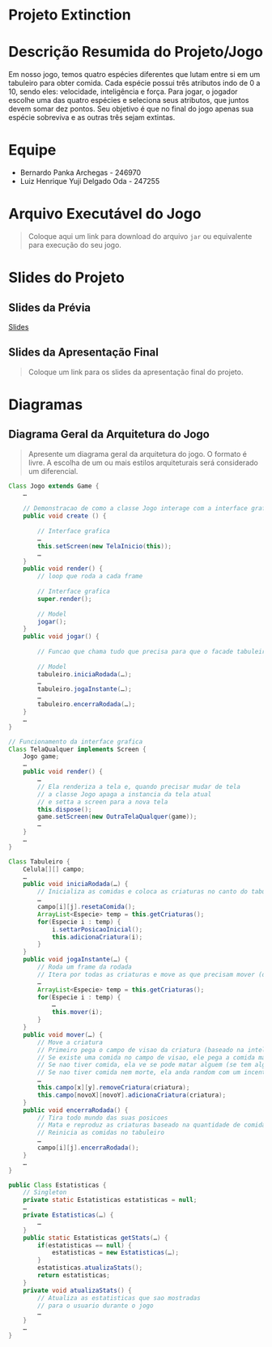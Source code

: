 # Projeto Extinction

# Descrição Resumida do Projeto/Jogo

Em nosso jogo, temos quatro espécies diferentes que lutam entre si em um tabuleiro para obter comida. Cada espécie possui três atributos indo de 0 a 10, sendo eles: velocidade, inteligência e força. Para jogar, o jogador escolhe uma das quatro espécies e seleciona seus atributos, que juntos devem somar dez pontos. Seu objetivo é que no final do jogo apenas sua espécie sobreviva e as outras três sejam extintas.

# Equipe
* Bernardo Panka Archegas - 246970
* Luiz Henrique Yuji Delgado Oda - 247255

# Arquivo Executável do Jogo

> Coloque aqui um link para download do arquivo `jar` ou equivalente para execução do seu jogo.

# Slides do Projeto

## Slides da Prévia

[Slides](https://docs.google.com/presentation/d/1jbVQLHXSmoIzbXC1I0b6tI3u2GO_QiLP6dFZnplVF5k/edit#slide=id.g12eddf9782c_0_10)

## Slides da Apresentação Final
> Coloque um link para os slides da apresentação final do projeto.

# Diagramas

## Diagrama Geral da Arquitetura do Jogo

> Apresente um diagrama geral da arquitetura do jogo. O formato é livre. A escolha de um ou mais estilos arquiteturais será considerado um diferencial.

~~~java
Class Jogo extends Game {
	…
	
	// Demonstracao de como a classe Jogo interage com a interface grafica e o model
	public void create () {
	
		// Interface grafica
		…
		this.setScreen(new TelaInicio(this));
		…
	}
	public void render() {
		// loop que roda a cada frame
		
		// Interface grafica
		super.render();
		
		// Model
		jogar();
	}
	public void jogar() {
	
		// Funcao que chama tudo que precisa para que o facade tabuleiro jogue as rodadas
		
		// Model
		tabuleiro.iniciaRodada(…);
		…
		tabuleiro.jogaInstante(…);
		…
		tabuleiro.encerraRodada(…);
	}
	…
}
~~~
~~~java
// Funcionamento da interface grafica
Class TelaQualquer implements Screen {
	Jogo game;
	…
	public void render() {
		…
		// Ela renderiza a tela e, quando precisar mudar de tela
		// a classe Jogo apaga a instancia da tela atual
		// e setta a screen para a nova tela
		this.dispose();
		game.setScreen(new OutraTelaQualquer(game));
		…
	}
	…
}
~~~
~~~java
Class Tabuleiro {
	Celula[][] campo;
	…
	public void iniciaRodada(…) {
		// Inicializa as comidas e coloca as criaturas no canto do tabuleiro
		…
		campo[i][j].resetaComida();
		ArrayList<Especie> temp = this.getCriaturas();
		for(Especie i : temp) {
			i.settarPosicaoInicial();
			this.adicionaCriatura(i);
		}
	}
	public void jogaInstante(…) {
		// Roda um frame da rodada
		// Itera por todas as criaturas e move as que precisam mover (depende da velocidade)
		…
		ArrayList<Especie> temp = this.getCriaturas();
		for(Especie i : temp) {
			…
			this.mover(i);
		}
	}
	public void mover(…) {
		// Move a criatura
		// Primeiro pega o campo de visao da criatura (baseado na inteligencia)
		// Se existe uma comida no campo de visao, ele pega a comida mais proxima e anda na direcao dela
		// Se nao tiver comida, ela ve se pode matar alguem (se tem alguem mais fraco ao seu redor)
		// Se nao tiver comida nem morte, ela anda random com um incentivo a ir ao meio do tabuleiro
		…
		this.campo[x][y].removeCriatura(criatura);
		this.campo[novoX][novoY].adicionaCriatura(criatura);
	}
	public void encerraRodada() {
		// Tira todo mundo das suas posicoes
		// Mata e reproduz as criaturas baseado na quantidade de comida
		// Reinicia as comidas no tabuleiro
		…
		campo[i][j].encerraRodada();
	}
	…
}
~~~
~~~java
public Class Estatisticas {
	// Singleton
	private static Estatisticas estatisticas = null;
	…
	private Estatisticas(…) {
		…
	}
	public static Estatisticas getStats(…) {
		if(estatisticas == null) {
			estatisticas = new Estatisticas(…);
		}
		estatisticas.atualizaStats();
		return estatisticas;
	}
	private void atualizaStats() {
		// Atualiza as estatisticas que sao mostradas 
		// para o usuario durante o jogo
		…
	}
	…
}
~~~
